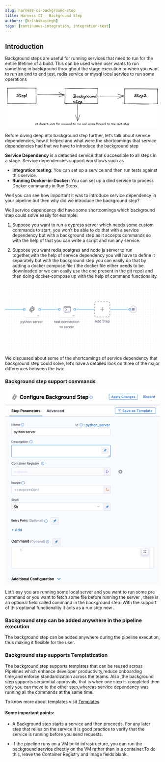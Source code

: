 ```yaml
---
slug: harness-ci-background-step
title: Harness CI - Background Step
authors: [krishikasingh]
tags: [continuous-integration, integration-test]
---
```


## Introduction

Background steps are useful for running services that need to run for the entire lifetime of a build. This can be used when user wants to run something in background throughout the stage execution or when you want to run an end to end test, redis service or mysql local service to run some operations  

![Background Step Introduction](./background_step_introduction.png)

Before diving deep into background step further, let’s talk about service dependencies, how it helped and what were the shortcomings that service dependencies had that we have to introduce the background step 

**Service Dependency** is a detached service that's accessible to all steps in a stage. Service dependencies support workflows such as
- **Integration testing:** You can set up a service and then run tests against this service.
- **Running Docker-in-Docker:** You can set up a dind service to process Docker commands in Run Steps.

Well you can see how important it was to introduce service dependency in your pipeline but then why did we introduce the background step?

Well service dependency did have some shortcomings which background step could solve easily for example:

1. Suppose you want to run a cypress server which needs some custom commands to start, you won’t be able to do that with a service dependency but with a background step as it accepts commands so with the help of that you can write a script and run any service.

2. Suppose you want redis,postgres and node js server to run together,with the help of service dependency you will have to define it separately but with the background step you can easily do that by adding a docker compose file ( the docker file either needs to be downloaded or we can easily use the one present in the git repo) and then doing docker-compose up with the help of command functionality. 

![Background Step Pipeline](./background_step_pipeline.png)

We discussed about some of the shortcomings of service dependency that background step could solve, let’s have a detailed look on three of the major differences between the two:


### Background step support commands

![Background Step Settings](./background_step_settings.png)

Let’s say you are running some local server and you want to run some pre command or you want to fetch some file before running the server , there is an optional field called command in the background step. With the support of this optional functionality it acts as a run step now .

### Background step can be added anywhere in the pipeline execution

The background step can be added anywhere during the pipeline execution, thus making it flexible for the user.

### Background step supports Templatization

The background step supports templates that can be reused across Pipelines which enhance developer productivity,reduce onboarding time,and enforce standardization across the teams. 
Also ,the background step supports sequential approvals, that is when one step is completed then only you can move to the other step,whereas service dependency was running all the commands at the same time.

To know more about templates visit [Templates](https://docs.harness.io/article/6tl8zyxeol-template).
           
#### Some important points:

- A Background step starts a service and then proceeds. For any later step that relies on the service,it is good practice to verify that the service is running before you send requests.

- If the pipeline runs on a VM build infrastructure, you can run the background service directly on the VM rather than in a container.To do this, leave the Container Registry and Image fields blank.
